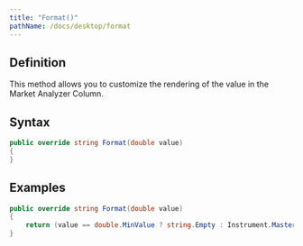 ```yaml
---
title: "Format()"
pathName: /docs/desktop/format
---
```


## Definition

This method allows you to customize the rendering of the value in the Market Analyzer Column.

## Syntax

```csharp
public override string Format(double value)
{
}
```

## Examples

```csharp
public override string Format(double value)
{
    return (value == double.MinValue ? string.Empty : Instrument.MasterInstrument.FormatPrice(value));
}
```
